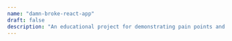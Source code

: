```yaml
---
name: "damn-broke-react-app"
draft: false
description: "An educational project for demonstrating pain points and common errors developers find when building ReactJS applications."
---
```

